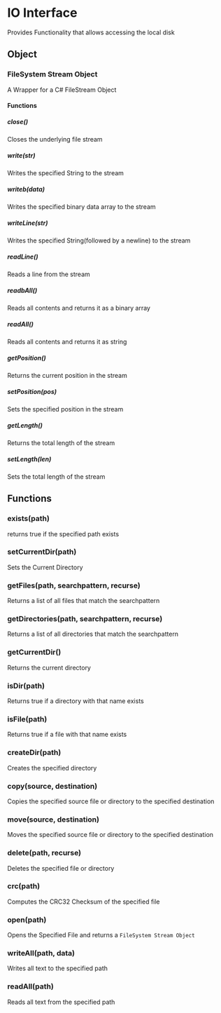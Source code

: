 # IO Interface

Provides Functionality that allows accessing the local disk

## Object

### FileSystem Stream Object

A Wrapper for a C# FileStream Object

#### Functions

##### close()
Closes the underlying file stream

##### write(str)
Writes the specified String to the stream

##### writeb(data)
Writes the specified binary data array to the stream

##### writeLine(str)
Writes the specified String(followed by a newline) to the stream

##### readLine()
Reads a line from the stream

##### readbAll()
Reads all contents and returns it as a binary array

##### readAll()
Reads all contents and returns it as string

##### getPosition()
Returns the current position in the stream

##### setPosition(pos)
Sets the specified position in the stream

##### getLength()
Returns the total length of the stream

##### setLength(len)
Sets the total length of the stream

## Functions

### exists(path)
returns true if the specified path exists

### setCurrentDir(path)
Sets the Current Directory

### getFiles(path, searchpattern, recurse)
Returns a list of all files that match the searchpattern

### getDirectories(path, searchpattern, recurse)
Returns a list of all directories that match the searchpattern

### getCurrentDir()
Returns the current directory

### isDir(path)
Returns true if a directory with that name exists

### isFile(path)
Returns true if a file with that name exists

### createDir(path)
Creates the specified directory

### copy(source, destination)
Copies the specified source file or directory to the specified destination

### move(source, destination)
Moves the specified source file or directory to the specified destination

### delete(path, recurse)
Deletes the specified file or directory

### crc(path)
Computes the CRC32 Checksum of the specified file

### open(path)
Opens the Specified File and returns a `FileSystem Stream Object`

### writeAll(path, data)
Writes all text to the specified path

### readAll(path)
Reads all text from the specified path